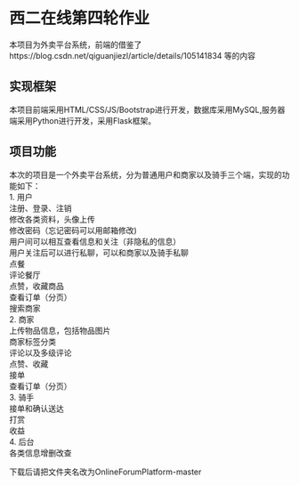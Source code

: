 # 西二在线第四轮作业
本项目为外卖平台系统，前端的借鉴了https://blog.csdn.net/qiguanjiezl/article/details/105141834 等的内容
## 实现框架
本项目前端采用HTML/CSS/JS/Bootstrap进行开发，数据库采用MySQL,服务器端采用Python进行开发，采用Flask框架。
## 项目功能
本次的项目是一个外卖平台系统，分为普通用户和商家以及骑手三个端，实现的功能如下：  
    1. 用户  
    注册、登录、注销  
    修改各类资料，头像上传  
    修改密码（忘记密码可以用邮箱修改)  
    用户间可以相互查看信息和关注（非隐私的信息）  
    用户关注后可以进行私聊，可以和商家以及骑手私聊  
    点餐  
    评论餐厅  
    点赞，收藏商品  
    查看订单（分页）  
    搜索商家  
    2. 商家  
    上传物品信息，包括物品图片  
    商家标签分类  
    评论以及多级评论  
    点赞、收藏    
    接单  
    查看订单（分页）  
    3. 骑手  
    接单和确认送达  
    打赏  
    收益  
    4. 后台  
    各类信息增删改查  
    
下载后请把文件夹名改为OnlineForumPlatform-master

